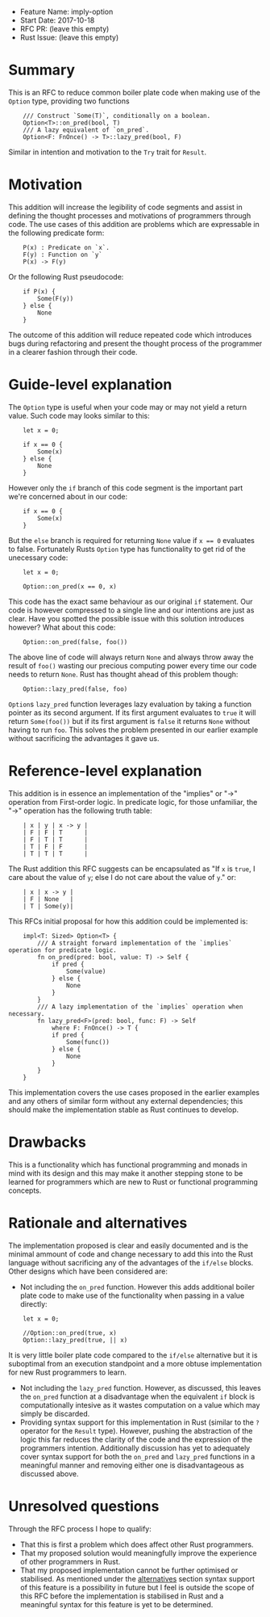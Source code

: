 - Feature Name: imply-option
- Start Date: 2017-10-18
- RFC PR: (leave this empty)
- Rust Issue: (leave this empty)

# Summary
[summary]: #summary

This is an RFC to reduce common boiler plate code when making use of the `Option` type, providing two functions
```
    /// Construct `Some(T)`, conditionally on a boolean.
    Option<T>::on_pred(bool, T)
    /// A lazy equivalent of `on_pred`.
    Option<F: FnOnce() -> T>::lazy_pred(bool, F)
```
Similar in intention and motivation to the `Try` trait for `Result`.

# Motivation
[motivation]: #motivation

This addition will increase the legibility of code segments and assist in defining the thought processes and motivations of programmers through code. The use cases of this addition are problems which are expressable in the following predicate form:
```
    P(x) : Predicate on `x`.
    F(y) : Function on `y`
    P(x) -> F(y)
```
Or the following Rust pseudocode:
```
    if P(x) {
        Some(F(y))
    } else {
        None
    }
```
The outcome of this addition will reduce repeated code which introduces bugs during refactoring and present the thought process of the programmer in a clearer fashion through their code.

# Guide-level explanation
[guide-level-explanation]: #guide-level-explanation

The `Option` type is useful when your code may or may not yield a return value.
Such code may looks similar to this:
```
    let x = 0;
    
    if x == 0 {
        Some(x)
    } else {
        None
    }
```
However only the `if` branch of this code segment is the important part we're concerned about in our code:
```
    if x == 0 {
        Some(x)
    }
```
But the `else` branch is required for returning `None` value if `x == 0` evaluates to false.
Fortunately Rusts `Option` type has functionality to get rid of the unecessary code:
```
    let x = 0;
    
    Option::on_pred(x == 0, x)
```
This code has the exact same behaviour as our original `if` statement. Our code is however compressed to a single line and our intentions are just as clear.
Have you spotted the possible issue with this solution introduces however? What about this code:
```
    Option::on_pred(false, foo())
```
The above line of code will always return `None` and always throw away the result of `foo()` wasting our precious computing power every time our code needs to return `None`.
Rust has thought ahead of this problem though:
```
    Option::lazy_pred(false, foo)
```
`Option`s `lazy_pred` function leverages lazy evaluation by taking a function pointer as its second argument. If its first argument evaluates to `true` it will return `Some(foo())` but if its first argument is `false` it returns `None` without having to run `foo`. This solves the problem presented in our earlier example without sacrificing the advantages it gave us.

# Reference-level explanation
[reference-level-explanation]: #reference-level-explanation

This addition is in essence an implementation of the "implies" or "->" operation from First-order logic.
In predicate logic, for those unfamiliar, the "->" operation has the following truth table:
```
    | x | y | x -> y |
    | F | F | T      |
    | F | T | T      |
    | T | F | F      |
    | T | T | T      |
```
The Rust addition this RFC suggests can be encapsulated as "If `x` is `true`, I care about the value of `y`; else I do not care about the value of `y`." or:
```
    | x | x -> y |
    | F | None   |
    | T | Some(y)|
```
This RFCs initial proposal for how this addition could be implemented is:
```
    impl<T: Sized> Option<T> {
        /// A straight forward implementation of the `implies` operation for predicate logic.
        fn on_pred(pred: bool, value: T) -> Self {
            if pred {
                Some(value)
            } else {
                None
            }
        }
        /// A lazy implementation of the `implies` operation when necessary.
        fn lazy_pred<F>(pred: bool, func: F) -> Self
            where F: FnOnce() -> T {
            if pred {
                Some(func())
            } else {
                None
            }
        }
    }
```
This implementation covers the use cases proposed in the earlier examples and any others of similar form without any external dependencies; this should make the implementation stable as Rust continues to develop.

# Drawbacks
[drawbacks]: #drawbacks

This is a functionality which has functional programming and monads in mind with its design and this may make it another stepping stone to be learned for programmers which are new to Rust or functional programming concepts.

# Rationale and alternatives
[alternatives]: #alternatives

The implementation proposed is clear and easily documented and is the minimal ammount of code and change necessary to add this into the Rust language without sacrificing any of the advantages of the `if/else` blocks.
Other designs which have been considered are:
- Not including the `on_pred` function. However this adds additional boiler plate code to make use of the functionality when passing in a value directly:
```
    let x = 0;
    
    //Option::on_pred(true, x)
    Option::lazy_pred(true, || x)
```
It is very little boiler plate code compared to the `if/else` alternative but it is suboptimal from an execution standpoint and a more obtuse implementation for new Rust programmers to learn.
- Not including the `lazy_pred` function. However, as discussed, this leaves the `on_pred` function at a disadvantage when the equivalent `if` block is computationally intesive as it wastes computation on a value which may simply be discarded.
- Providing syntax support for this implementation in Rust (similar to the `?` operator for the `Result` type). However, pushing the abstraction of the logic this far reduces the clarity of the code and the expression of the programmers intention. Additionally discussion has yet to adequately cover syntax support for both the `on_pred` and `lazy_pred` functions in a meaningful manner and removing either one is disadvantageous as discussed above.

# Unresolved questions
[unresolved]: #unresolved-questions

Through the RFC process I hope to qualify:
- That this is first a problem which does affect other Rust programmers.
- That my proposed solution would meaningfully improve the experience of other programmers in Rust.
- That my proposed implementation cannot be further optimised or stabilised.
As mentioned under the [alternatives] section syntax support of this feature is a possibility in future but I feel is outside the scope of this RFC before the implementation is stabilised in Rust and a meaningful syntax for this feature is yet to be determined.
